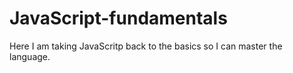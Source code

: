 # JavaScript-fundamentals

Here I am taking JavaScritp back to the basics so I can master the language.
